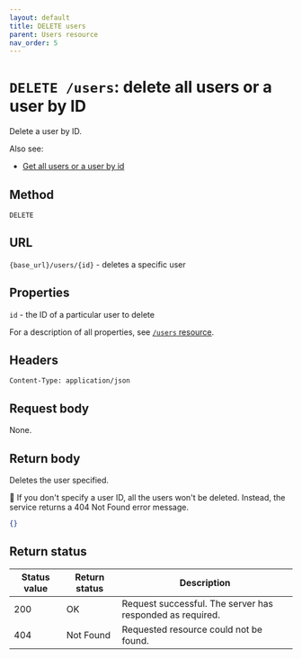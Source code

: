 ```yaml
---
layout: default
title: DELETE users
parent: Users resource
nav_order: 5
---
```


# `DELETE /users`: delete all users or a user by ID

Delete a user by ID.

Also see:

* [Get all users or a user by id](./users-get.md)

## Method

`DELETE`

## URL

`{base_url}/users/{id}` - deletes a specific user

## Properties

`id` - the ID of a particular user to delete

For a description of all properties, see [`/users` resource](./users-resource.md).

## Headers

`Content-Type: application/json`

## Request body

None.

## Return body

Deletes the user specified.

📒 If you don't specify a user ID, all the users won't be deleted. Instead, the service returns a 404 Not Found error message. 

```json
{}
```

## Return status

| Status value | Return status | Description                                               |
| ------------ | ------------- | --------------------------------------------------------- |
| 200          | OK            | Request successful. The server has responded as required. |
| 404          | Not Found     | Requested resource could not be found.                    |

